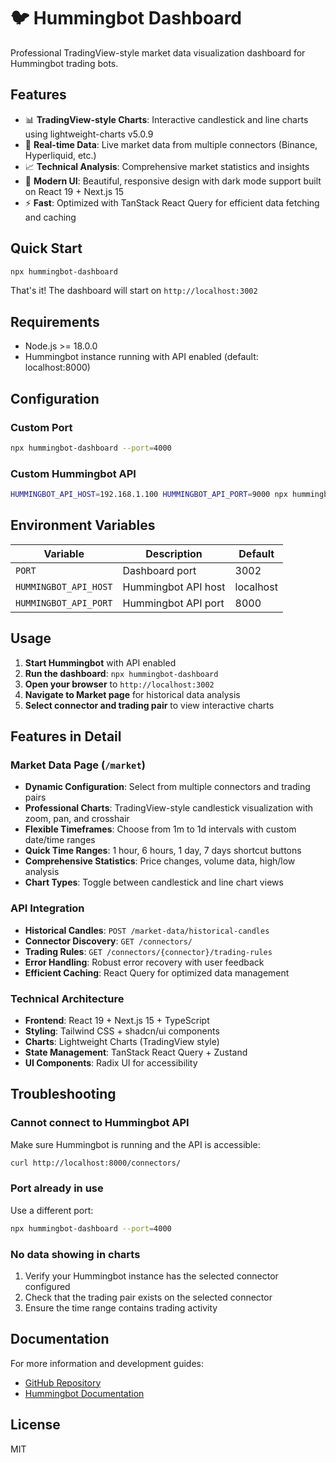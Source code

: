 # 🐦 Hummingbot Dashboard

Professional TradingView-style market data visualization dashboard for Hummingbot trading bots.

## Features

- 📊 **TradingView-style Charts**: Interactive candlestick and line charts using lightweight-charts v5.0.9
- 🔄 **Real-time Data**: Live market data from multiple connectors (Binance, Hyperliquid, etc.)
- 📈 **Technical Analysis**: Comprehensive market statistics and insights
- 🎨 **Modern UI**: Beautiful, responsive design with dark mode support built on React 19 + Next.js 15
- ⚡ **Fast**: Optimized with TanStack React Query for efficient data fetching and caching

## Quick Start

```bash
npx hummingbot-dashboard
```

That's it! The dashboard will start on `http://localhost:3002`

## Requirements

- Node.js >= 18.0.0
- Hummingbot instance running with API enabled (default: localhost:8000)

## Configuration

### Custom Port

```bash
npx hummingbot-dashboard --port=4000
```

### Custom Hummingbot API

```bash
HUMMINGBOT_API_HOST=192.168.1.100 HUMMINGBOT_API_PORT=9000 npx hummingbot-dashboard
```

## Environment Variables

| Variable | Description | Default |
|----------|-------------|---------|
| `PORT` | Dashboard port | 3002 |
| `HUMMINGBOT_API_HOST` | Hummingbot API host | localhost |
| `HUMMINGBOT_API_PORT` | Hummingbot API port | 8000 |

## Usage

1. **Start Hummingbot** with API enabled
2. **Run the dashboard**: `npx hummingbot-dashboard`
3. **Open your browser** to `http://localhost:3002`
4. **Navigate to Market page** for historical data analysis
5. **Select connector and trading pair** to view interactive charts

## Features in Detail

### Market Data Page (`/market`)
- **Dynamic Configuration**: Select from multiple connectors and trading pairs
- **Professional Charts**: TradingView-style candlestick visualization with zoom, pan, and crosshair
- **Flexible Timeframes**: Choose from 1m to 1d intervals with custom date/time ranges
- **Quick Time Ranges**: 1 hour, 6 hours, 1 day, 7 days shortcut buttons
- **Comprehensive Statistics**: Price changes, volume data, high/low analysis
- **Chart Types**: Toggle between candlestick and line chart views

### API Integration
- **Historical Candles**: `POST /market-data/historical-candles`
- **Connector Discovery**: `GET /connectors/`
- **Trading Rules**: `GET /connectors/{connector}/trading-rules`
- **Error Handling**: Robust error recovery with user feedback
- **Efficient Caching**: React Query for optimized data management

### Technical Architecture
- **Frontend**: React 19 + Next.js 15 + TypeScript
- **Styling**: Tailwind CSS + shadcn/ui components
- **Charts**: Lightweight Charts (TradingView style)
- **State Management**: TanStack React Query + Zustand
- **UI Components**: Radix UI for accessibility

## Troubleshooting

### Cannot connect to Hummingbot API
Make sure Hummingbot is running and the API is accessible:
```bash
curl http://localhost:8000/connectors/
```

### Port already in use
Use a different port:
```bash
npx hummingbot-dashboard --port=4000
```

### No data showing in charts
1. Verify your Hummingbot instance has the selected connector configured
2. Check that the trading pair exists on the selected connector
3. Ensure the time range contains trading activity

## Documentation

For more information and development guides:
- [GitHub Repository](https://github.com/hummingbot/dashboard)
- [Hummingbot Documentation](https://docs.hummingbot.org/)

## License

MIT